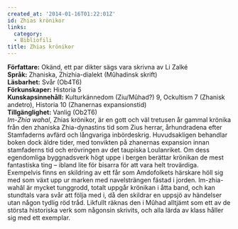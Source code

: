 ```yaml
---
created_at: '2014-01-16T01:22:01Z'
id: Zhias krönikor
links:
  category:
  - Bibliofili
title: Zhias krönikor
---
```


**Författare:** Okänd, ett par dikter sägs vara skrivna av Li Zalké\
**Språk:** Zhaniska, Zhizhia-dialekt (Mûhadinsk skrift)\
**Läsbarhet:** Svår (Ob4T6)\
**Förkunskaper:** Historia 5\
**Kunskapsinnehåll:** Kulturkännedom (Ziu/Mûhad?) 9, Ockultism 7 (Zhanisk andetro), Historia 10
(Zhanernas expansionstid)\
**Tillgänglighet:** Vanlig (Ob2T6)\
*Im-Zhia wahal*, Zhias krönikor, är en gott och väl tretusen år gammal krönika från den zhaniska
Zhia-dynastins tid som Zius herrar, århundradena efter Stamfaderns avfärd och långvariga
inbördeskrig. Huvudsakligen behandlar boken dock äldre tider, med tonvikten på zhanernas expansion
innan stamfaderns tid och erövringen av det taupiska Loulanriket. Om dess egendomliga byggnadsverk
högt uppe i bergen berättar krönikan de mest fantastiska ting – ibland lite för bisarra för att vara
helt trovärdiga. Exempelvis finns en skildring av ett får som Amdofolkets härskare höll sig med som
växt upp ur marken med navelsträngen fästad i jorden. Im-zhia-wahâl är mycket tunggrodd, totalt
uppgår krönikan i åtta band, och kan stundtals vara svår att följa med i, då den skildrar en uppsjö
av händelser utan någon tydlig röd tråd. Likfullt räknas den i Mûhad alltjämt som ett av de största
historiska verk som någonsin skrivits, och alla lärda av klass håller sig med ett exemplar.